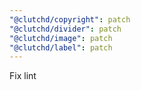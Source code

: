 ```yaml
---
"@clutchd/copyright": patch
"@clutchd/divider": patch
"@clutchd/image": patch
"@clutchd/label": patch
---
```


Fix lint
